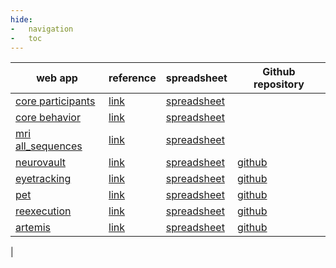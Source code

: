 ```yaml
---
hide:
-   navigation
-   toc
---
```



| web app                                             | reference                                                    | spreadsheet                 | Github repository                                      |
| --------------------------------------------------- | ------------------------------------------------------------ | --------------------------- | ------------------------------------------------------ |
| [core participants](https://www.repronim.org/reproschema-ui/#/?url=https://raw.githubusercontent.com/ohbm/eCOBIDAS/master/schemas/core/protocols/participants_schema.jsonld) |  [link](http://www.humanbrainmapping.org/files/2016/COBIDASreport.pdf)  | [spreadsheet](https://docs.google.com/spreadsheets/d/1pshzE4tXvj294-S-rRVlf9XpczFq2bkj2P3C7xGgzjs/edit?usp=sharing) |  |
| [core behavior](https://www.repronim.org/reproschema-ui/#/?url=https://raw.githubusercontent.com/ohbm/eCOBIDAS/master/schemas/core/protocols/behavior_schema.jsonld) |  [link](http://www.humanbrainmapping.org/files/2016/COBIDASreport.pdf)  | [spreadsheet](https://docs.google.com/spreadsheets/d/1P0BQcM0889YTBFSoY8-E0vfdp0psrl7vyHBAW0fSmqs/edit?usp=sharing) |  |
| [mri all_sequences](https://www.repronim.org/reproschema-ui/#/?url=https://raw.githubusercontent.com/ohbm/eCOBIDAS/master/schemas/mri/protocols/all_sequences_schema.jsonld) |  [link](http://www.humanbrainmapping.org/files/2016/COBIDASreport.pdf)  | [spreadsheet](https://docs.google.com/spreadsheets/d/16LhsvrEKOzkNsXGLGlYZsH9h4aZ1hyt_BORmxkndaiI/edit?usp=sharing) |  |
| [neurovault ](https://ohbm.github.io/eCOBIDAS/#/) |  [link](https://doi.org/10.3389/fninf.2015.00008)  | [spreadsheet](https://docs.google.com/spreadsheets/d/1arizMF2GnaiXz9txY5tzTU7uoA0_ENE17W5wDeUPpu0/edit?usp=sharing) |  [github](https://github.com/ohbm/eCOBIDAS)  |
| [eyetracking ](https://remi-gau.github.io/cobidas-eyetracker/#/) |  [link](https://psyarxiv.com/f6qcy/)  | [spreadsheet](https://docs.google.com/spreadsheets/d/1aQZINzS24oYDgu6PZ8djqZQZ2s2eNs2xP6kyzHokU8o/edit?usp=sharing) |  [github](https://github.com/Remi-Gau/cobidas-eyetracker)  |
| [pet ](https://remi-gau.github.io/cobidas-PET/#/) |  [link](https://doi.org/10.1177/0271678X20905433)  | [spreadsheet](https://docs.google.com/spreadsheets/d/1HS-1KOP8nE7C3MHiyRmQ6hd823cBZnCRVq0UryXvDc8/edit?usp=sharing) |  [github](https://github.com/Remi-Gau/cobidas-PET)  |
| [reexecution ](https://remi-gau.github.io/cobidas_reexecute/#/) |  [link](https://doi.org/10.12688/f1000research.25306.2)  | [spreadsheet](https://docs.google.com/spreadsheets/d/1M9H7Bkti4OEVrYETajLbpbwY0T-QqSkpRUiwTz6-5Vc/edit?usp=sharing) |  [github](https://github.com/Remi-Gau/cobidas_reexecute)  |
| [artemis ](https://remi-gau.github.io/artemis_checklist/#/) |  [link](https://osf.io/pvrn6/)  | [spreadsheet](https://docs.google.com/spreadsheets/d/1dlUt8_bHsM5mERFJkVLTVWanSlms6Ba8Wos38Dhmhfo/edit?ts=60c9d280#gid=759849853) |  [github](https://github.com/Remi-Gau/artemis_checklist)  |
|
